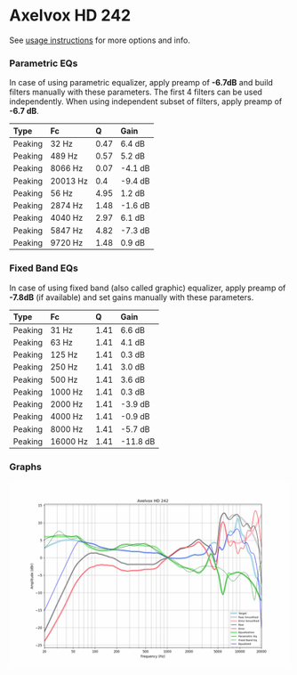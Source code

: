 # Axelvox HD 242
See [usage instructions](https://github.com/jaakkopasanen/AutoEq#usage) for more options and info.

### Parametric EQs
In case of using parametric equalizer, apply preamp of **-6.7dB** and build filters manually
with these parameters. The first 4 filters can be used independently.
When using independent subset of filters, apply preamp of **-6.7 dB**.

| Type    | Fc       |    Q | Gain    |
|:--------|:---------|:-----|:--------|
| Peaking | 32 Hz    | 0.47 | 6.4 dB  |
| Peaking | 489 Hz   | 0.57 | 5.2 dB  |
| Peaking | 8066 Hz  | 0.07 | -4.1 dB |
| Peaking | 20013 Hz | 0.4  | -9.4 dB |
| Peaking | 56 Hz    | 4.95 | 1.2 dB  |
| Peaking | 2874 Hz  | 1.48 | -1.6 dB |
| Peaking | 4040 Hz  | 2.97 | 6.1 dB  |
| Peaking | 5847 Hz  | 4.82 | -7.3 dB |
| Peaking | 9720 Hz  | 1.48 | 0.9 dB  |

### Fixed Band EQs
In case of using fixed band (also called graphic) equalizer, apply preamp of **-7.8dB**
(if available) and set gains manually with these parameters.

| Type    | Fc       |    Q | Gain     |
|:--------|:---------|:-----|:---------|
| Peaking | 31 Hz    | 1.41 | 6.6 dB   |
| Peaking | 63 Hz    | 1.41 | 4.1 dB   |
| Peaking | 125 Hz   | 1.41 | 0.3 dB   |
| Peaking | 250 Hz   | 1.41 | 3.0 dB   |
| Peaking | 500 Hz   | 1.41 | 3.6 dB   |
| Peaking | 1000 Hz  | 1.41 | 0.3 dB   |
| Peaking | 2000 Hz  | 1.41 | -3.9 dB  |
| Peaking | 4000 Hz  | 1.41 | -0.9 dB  |
| Peaking | 8000 Hz  | 1.41 | -5.7 dB  |
| Peaking | 16000 Hz | 1.41 | -11.8 dB |

### Graphs
![](./Axelvox%20HD%20242.png)